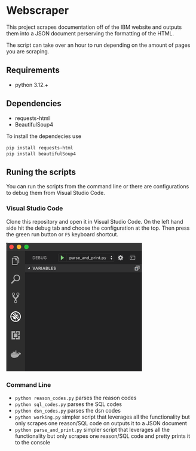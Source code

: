 # Webscraper

This project scrapes documentation off of the IBM website and outputs them into a JSON document perserving the formatting of the HTML.

The script can take over an hour to run depending on the amount of pages you are scraping.

## Requirements
- python 3.12.+

## Dependencies
- requests-html
- BeautifulSoup4

To install the dependecies use
```
pip install requests-html
pip install beautifulSoup4
```

## Runing the scripts
You can run the scripts from the command line or there are configurations to debug them from Visual Studio Code.

### Visual Studio Code
Clone this repository and open it in Visual Studio Code. On the left hand side hit the debug tab and choose the configuration at the top. Then press the green run button or `F5` keyboard shortcut.

![Visual Studio Code Screenshot](https://raw.githubusercontent.com/nordeast/webscraper/master/Images/screenshot1.png)

### Command Line
- `python reason_codes.py` parses the reason codes
- `python sql_codes.py` parses the SQL codes
- `python dsn_codes.py` parses the dsn codes
- `python working.py` simpler script that leverages all the functionality but only scrapes one reason/SQL code on outputs it to a JSON document
- `python parse_and_print.py` simpler script that leverages all the functionality but only scrapes one reason/SQL code and pretty prints it to the console
